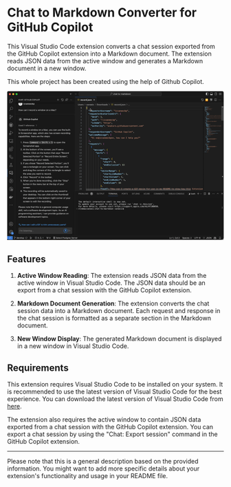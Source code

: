 # Chat to Markdown Converter for GitHub Copilot

This Visual Studio Code extension converts a chat session exported from the GitHub Copilot extension into a Markdown document. The extension reads JSON data from the active window and generates a Markdown document in a new window.

This whole project has been created using the help of Github Copilot.

![Chat To MArkdown Demo](./chat-to-markdown.gif)

## Features

1. **Active Window Reading**: The extension reads JSON data from the active window in Visual Studio Code. The JSON data should be an export from a chat session with the GitHub Copilot extension.

2. **Markdown Document Generation**: The extension converts the chat session data into a Markdown document. Each request and response in the chat session is formatted as a separate section in the Markdown document.

3. **New Window Display**: The generated Markdown document is displayed in a new window in Visual Studio Code.

## Requirements

This extension requires Visual Studio Code to be installed on your system. It is recommended to use the latest version of Visual Studio Code for the best experience. You can download the latest version of Visual Studio Code from [here](https://code.visualstudio.com/download).

The extension also requires the active window to contain JSON data exported from a chat session with the GitHub Copilot extension. You can export a chat session by using the "Chat: Export session" command in the GitHub Copilot extension.

---

Please note that this is a general description based on the provided information. You might want to add more specific details about your extension's functionality and usage in your README file.